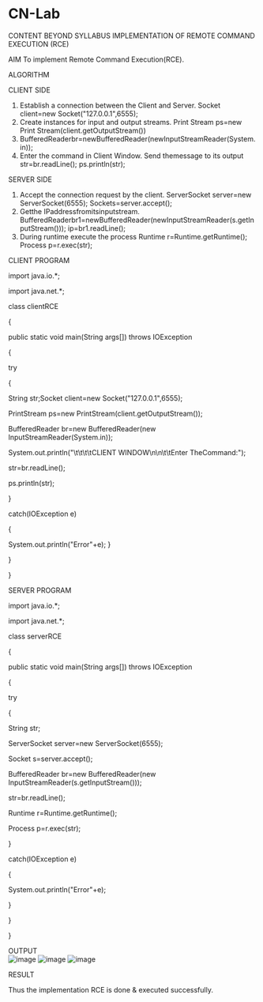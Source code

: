 # CN-Lab
CONTENT BEYOND SYLLABUS IMPLEMENTATION OF REMOTE COMMAND EXECUTION (RCE)

AIM 
To implement Remote Command Execution(RCE).

ALGORITHM 

CLIENT SIDE
1. Establish a connection between the Client and Server. Socket client=new Socket("127.0.0.1",6555); 
2. Create instances for input and output streams. Print Stream ps=new Print Stream(client.getOutputStream())
3. BufferedReaderbr=newBufferedReader(newInputStreamReader(System.in));
4. Enter the command in Client Window. Send themessage to its output str=br.readLine(); ps.println(str);
 
 SERVER SIDE
1. Accept the connection request by the client. ServerSocket server=new ServerSocket(6555); Sockets=server.accept(); 
2. Getthe IPaddressfromitsinputstream. BufferedReaderbr1=newBufferedReader(newInputStreamReader(s.getInputStream())); ip=br1.readLine();
3. During runtime execute the process Runtime r=Runtime.getRuntime(); Process p=r.exec(str);
  
 CLIENT PROGRAM
 
import java.io.*;

import java.net.*;

class clientRCE

{

public static void main(String args[]) throws IOException

{

try

{

String str;Socket client=new Socket("127.0.0.1",6555);

PrintStream ps=new PrintStream(client.getOutputStream());

BufferedReader br=new BufferedReader(new InputStreamReader(System.in));

System.out.println("\t\t\t\tCLIENT WINDOW\n\n\t\tEnter TheCommand:");

str=br.readLine();

ps.println(str);

}

catch(IOException e)

{

System.out.println("Error"+e); }

}

}

SERVER PROGRAM

import java.io.*;

import java.net.*;

class serverRCE

{

public static void main(String args[]) throws IOException

{

 try
 
{

String str;

ServerSocket server=new ServerSocket(6555);

Socket s=server.accept();

BufferedReader br=new BufferedReader(new InputStreamReader(s.getInputStream()));

str=br.readLine();

Runtime r=Runtime.getRuntime();

Process p=r.exec(str);

}

catch(IOException e)

{

System.out.println("Error"+e);

}

}

}

OUTPUT   
![image](https://user-images.githubusercontent.com/86098875/142734197-f0de3a90-44f1-4a2e-9d3b-7415d5e4482b.png)
![image](https://user-images.githubusercontent.com/86098875/142734213-945d964f-eb27-45ec-8f26-3c9ec90fca06.png)
![image](https://user-images.githubusercontent.com/86098875/142734220-6f47dca6-8866-4a40-8831-09502ba0a834.png)

RESULT

Thus the implementation RCE is done &amp; executed successfully.
